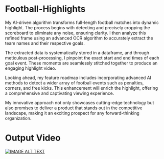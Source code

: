 # Football-Highlights
My AI-driven algorithm transforms full-length football matches into dynamic highlight. The process begins with detecting and precisely cropping the scoreboard to eliminate any noise, ensuring clarity. I then analyze this refined frame using an advanced OCR algorithm to accurately extract the team names and their respective goals.

The extracted data is systematically stored in a dataframe, and through meticulous post-processing, I pinpoint the exact start and end times of each goal event. These moments are seamlessly stitched together to produce an engaging highlight video.

Looking ahead, my feature roadmap includes incorporating advanced AI methods to detect a wider array of football events such as penalties, corners, and free kicks. This enhancement will enrich the highlight, offering a comprehensive and captivating viewing experience.

My innovative approach not only showcases cutting-edge technology but also promises to deliver a product that stands out in the competitive landscape, making it an exciting prospect for any forward-thinking organization.


# Output Video

[![IMAGE ALT TEXT](http://img.youtube.com/vi/CA3S5--3Msg/0.jpg)]([http://www.youtube.com/watch?v=YOUTUBE_VIDEO_ID_HERE](https://youtu.be/CA3S5--3Msg) "AI based Football Highlights")
